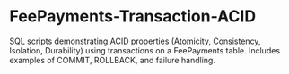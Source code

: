 # FeePayments-Transaction-ACID
SQL scripts demonstrating ACID properties (Atomicity, Consistency, Isolation, Durability) using transactions on a FeePayments table. Includes examples of COMMIT, ROLLBACK, and failure handling.
